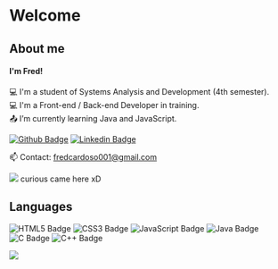 # Welcome

## About me
#### I'm Fred!

💻 I'm a student of Systems Analysis and Development (4th semester). <br>
💻 I'm a Front-end / Back-end Developer in training. <br>
📤 I’m currently learning Java and JavaScript. <br>

[![Github Badge](https://img.shields.io/badge/-Github-000?style=flat-square&logo=Github&logoColor=white&link=LINK_GIT)](https://github.com/fredcardoso191)  [![Linkedin Badge](https://img.shields.io/badge/-LinkedIn-blue?style=flat-square&logo=Linkedin&logoColor=white&link=LINK_LINKEDIN)](https://www.linkedin.com/in/fred-recco-a903bb1a2/)

<p>
  📫 Contact: <a href='mailto:fredcardoso001@gmail.com'>fredcardoso001@gmail.com</a>
</p>
<p>
  <a href="#"><img src="https://badges.pufler.dev/visits/fredcardoso191/fredcardoso191"></a> curious came here xD
</p>


## Languages

![HTML5 Badge](https://img.shields.io/badge/HTML5-E34F26?style=for-the-badge&logo=html5&logoColor=white) ![CSS3 Badge](https://img.shields.io/badge/CSS3-1572B6?style=for-the-badge&logo=css3&logoColor=white) ![JavaScript Badge](https://img.shields.io/badge/JavaScript-F7DF1E?style=for-the-badge&logo=javascript&logoColor=black) ![Java Badge](https://img.shields.io/badge/Java-ED8B00?style=for-the-badge&logo=java&logoColor=white) ![C Badge](https://img.shields.io/badge/C-00599C?style=for-the-badge&logo=c&logoColor=white) ![C++ Badge](https://img.shields.io/badge/C%2B%2B-00599C?style=for-the-badge&logo=c%2B%2B&logoColor=white)

<a href="https://github.com/fredcardoso191">
  <img align="center" src="https://github-readme-stats.vercel.app/api/top-langs/?username=fredcardoso191&theme=dark&hide_langs_below=1" />

